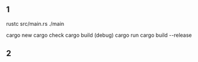 ## 1

rustc src/main.rs
./main

cargo new <proj-name>
cargo check
cargo build (debug)
cargo run
cargo build --release

## 2
